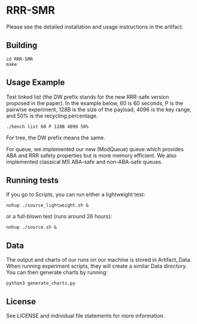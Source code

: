 # RRR-SMR

Please see the detailed installation and usage instructions in the artifact.

## Building

```
cd RRR-SMR
make
```

## Usage Example

Test linked list (the DW prefix stands for the new RRR-safe version proposed
in the paper). In the example below, 60 is 60 seconds, P is the pairwise experiment, 128B is the size of the payload, 4096 is the key range, and 50\% is the recycling percentage. 


```
./bench list 60 P 128B 4096 50%
```

For tree, the DW prefix means the same.

For queue, we implemented our new (ModQueue) queue which provides ABA and RRR safety properties but is more memory efficient. We also implemented classical MS ABA-safe and non-ABA-safe queues.

## Running tests

If you go to Scripts, you can run either a lightweight test:

```
nohup ./source_lightweight.sh &
```

or a full-blown test (runs around 26 hours):

```
nohup ./source.sh &
```

## Data

The output and charts of our runs on our machine is stored in Artifact\_Data. When running experiment scripts, they will create a similar Data directory. You can then generate charts by running:

```
python3 generate_charts.py

```

## License

See LICENSE and individual file statements for more information.
